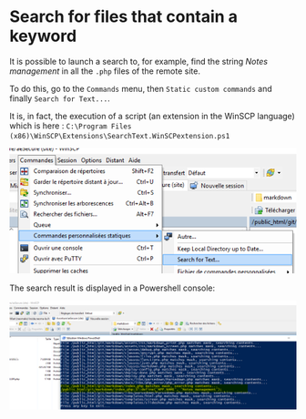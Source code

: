 # Search for files that contain a keyword

It is possible to launch a search to, for example, find the string *Notes management* in all the `.php` files of the remote site.

To do this, go to the `Commands` menu, then `Static custom commands` and finally `Search for Text...`.

It is, in fact, the execution of a script (an extension in the WinSCP language) which is here : `C:\Program Files (x86)\WinSCP\Extensions\SearchText.WinSCPextension.ps1`

![Search for Text...](./images/search_for_text_1.png)

The search result is displayed in a Powershell console:

![Console output](./images/search_for_text_2.png)

